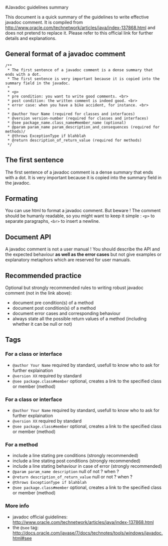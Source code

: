 #Javadoc guidelines summary

This document is a quick summary of the guidelines to write effective javadoc comment. 
It is compiled from http://www.oracle.com/technetwork/articles/java/index-137868.html and 
does not pretend to replace it. Please refer to this official link for further details and explanations.


## General format of a javadoc comment 
```
/**
 * The first sentence of a javadoc comment is a dense summary that ends with a dot.
 * The first sentence is very important because it is copied into the summary field in the javadoc.
 *
 * <p>
 * pre condition: you want to write good comments. <br>
 * post condition: the written comment is indeed good. <br>
 * error case: when you have a bike accident, for instance. <br>
 * 
 * @author Your Name (required for classes and interfaces)
 * @version version-number (required for classes and interfaces)
 * @see package_name.class_name#member_name (optional)
 * @param param_name param_description_and_consequences (required for methods)/
 * @throws ExceptionType if blahblah 
 * @return description_of_return_value (required for methods)
 */
 ```
 
## The first sentence

The first sentence of a javadoc comment is a dense summary that ends with a dot. 
It is very important because it is copied into the summary field in the javadoc.

## Formating 

You can use html to format a javadoc comment. But beware ! The comment should be humanly readable,
so you might want to keep it simple : `<p>` to separate paragraphs, `<br>` to insert a newline.

## Document API

A javadoc comment is not a user manual ! You should describe the API and the expected behaviour **as well as the error cases** but 
not give examples or explanatory metaphors which are reserved for user manuals.

## Recommended practice 

Optional but strongly recommended rules to writing robust javadoc comment (not in the link above):
- document pre condition(s) of a method
- document post condition(s) of a method
- document error cases and corresponding behaviour
- always state all the possible return values of a method (including whether it can be null or not)

## Tags

### For a class or interface

- `@author Your Name` required by standard, usefull to know who to ask for further explaination
- `@version XX` required by standard
- `@see package.class#member` optional, creates a link to the specified class or member (method)

### For a class or interface

- `@author Your Name` required by standard, usefull to know who to ask for further explaination
- `@version XX` required by standard
- `@see package.class#member` optional, creates a link to the specified class or member (method)


### For a method

- include a line stating pre conditions (strongly recommended)
- include a line stating post conditions (strongly recommended)
- include a line stating behaviour in case of error (strongly recommended)
- `@param param_name description` null of not ? when ? 
- `@return description_of_return_value` null or not ? when ?
- `@throws ExceptionType if blahblah`
- `@see package.class#member` optional, creates a link to the specified class or member (method)
 
### More info 

- javadoc official guidelines: http://www.oracle.com/technetwork/articles/java/index-137868.html
- the `@see` tag: http://docs.oracle.com/javase/7/docs/technotes/tools/windows/javadoc.html#see
